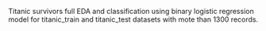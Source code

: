 Titanic survivors full EDA and classification using binary logistic regression model for titanic_train and titanic_test datasets with mote than 1300 records.
